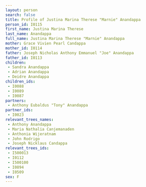 ```yaml
---
layout: person
search: false
title: Profile of Justina Marina Therese "Marnie" Anandappa
person_id: I0115
first_name: Justina Marina Therese
last_name: Anandappa
full_name: Justina Marina Therese "Marnie" Anandappa
mother: Grace Vivien Pearl Candappa
mother_id: I0114
father: Joseph Nicholas Anthony Emmanuel "Joe" Anandappa
father_id: I0113
children:
 - Sandra Anandappa
 - Adrian Anandappa
 - Deidre Anandappa
children_ids:
 - I0088
 - I0089
 - I0087
partners:
 - Anthony Eubaldus "Tony" Anandappa
partner_ids:
 - I0023
relevant_trees_names:
 - Anthony Anandappa
 - Maria Nathalia Canjemanaden
 - Anthonia Wijeratnam
 - John Rodrigo
 - Joseph Nicklaus Candappa
relevant_trees_ids:
 - I500013
 - I0112
 - I500100
 - I0894
 - I0509
sex: F
---
```


